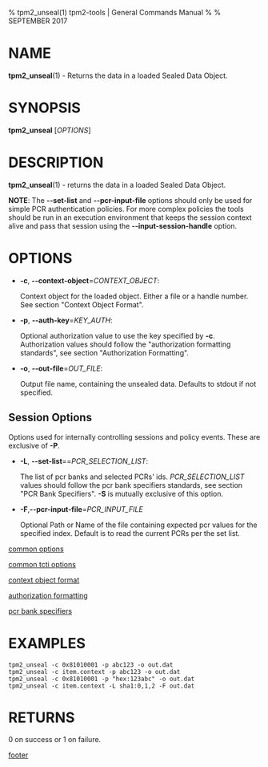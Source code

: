 % tpm2_unseal(1) tpm2-tools | General Commands Manual
%
% SEPTEMBER 2017

# NAME

**tpm2_unseal**(1) - Returns the data in a loaded Sealed Data Object.

# SYNOPSIS

**tpm2_unseal** [*OPTIONS*]

# DESCRIPTION

**tpm2_unseal**(1) - returns the data in a loaded Sealed Data Object.

**NOTE**: The **--set-list** and **--pcr-input-file** options should only be
used for simple PCR authentication policies. For more complex policies the
tools should be run in an execution environment that keeps the session context
alive and pass that session using the **--input-session-handle** option.

# OPTIONS

  * **-c**, **--context-object**=_CONTEXT\_OBJECT_:

    Context object for the loaded object. Either a file or a handle number.
    See section "Context Object Format".

  * **-p**, **--auth-key**=_KEY\_AUTH_:

    Optional authorization value to use the key specified by **-c**.
    Authorization values should follow the "authorization formatting standards",
    see section "Authorization Formatting".

  * **-o**, **--out-file**=_OUT\_FILE_:

    Output file name, containing the unsealed data. Defaults to stdout if not specified.

## Session Options

  Options used for internally controlling sessions and policy events. These
  are exclusive of **-P**.

  * **-L**, **--set-list**==_PCR\_SELECTION\_LIST_:

    The list of pcr banks and selected PCRs' ids.
    _PCR\_SELECTION\_LIST_ values should follow the
    pcr bank specifiers standards, see section "PCR Bank Specifiers".
    **-S** is mutually exclusive of this option.

  * **-F**,**--pcr-input-file**=_PCR\_INPUT\_FILE_

    Optional Path or Name of the file containing expected pcr values for the specified index.
    Default is to read the current PCRs per the set list.

[common options](common/options.md)

[common tcti options](common/tcti.md)

[context object format](common/ctxobj.md)

[authorization formatting](common/authorizations.md)

[pcr bank specifiers](common/pcr.md)

# EXAMPLES

```
tpm2_unseal -c 0x81010001 -p abc123 -o out.dat
tpm2_unseal -c item.context -p abc123 -o out.dat
tpm2_unseal -c 0x81010001 -p "hex:123abc" -o out.dat
tpm2_unseal -c item.context -L sha1:0,1,2 -F out.dat
```

# RETURNS

0 on success or 1 on failure.

[footer](common/footer.md)
